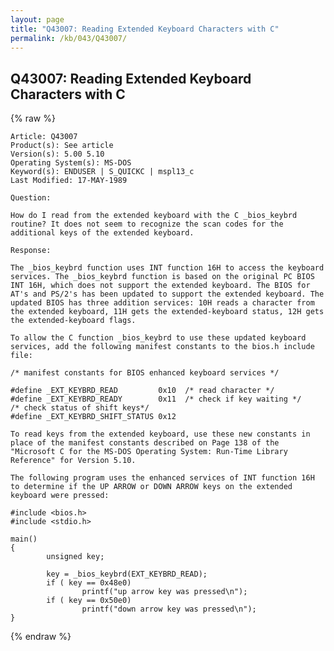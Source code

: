 ```yaml
---
layout: page
title: "Q43007: Reading Extended Keyboard Characters with C"
permalink: /kb/043/Q43007/
---
```


## Q43007: Reading Extended Keyboard Characters with C

{% raw %}

	Article: Q43007
	Product(s): See article
	Version(s): 5.00 5.10
	Operating System(s): MS-DOS
	Keyword(s): ENDUSER | S_QUICKC | mspl13_c
	Last Modified: 17-MAY-1989
	
	Question:
	
	How do I read from the extended keyboard with the C _bios_keybrd
	routine? It does not seem to recognize the scan codes for the
	additional keys of the extended keyboard.
	
	Response:
	
	The _bios_keybrd function uses INT function 16H to access the keyboard
	services. The _bios_keybrd function is based on the original PC BIOS
	INT 16H, which does not support the extended keyboard. The BIOS for
	AT's and PS/2's has been updated to support the extended keyboard. The
	updated BIOS has three addition services: 10H reads a character from
	the extended keyboard, 11H gets the extended-keyboard status, 12H gets
	the extended-keyboard flags.
	
	To allow the C function _bios_keybrd to use these updated keyboard
	services, add the following manifest constants to the bios.h include
	file:
	
	/* manifest constants for BIOS enhanced keyboard services */
	
	#define _EXT_KEYBRD_READ         0x10  /* read character */
	#define _EXT_KEYBRD_READY        0x11  /* check if key waiting */
	/* check status of shift keys*/
	#define _EXT_KEYBRD_SHIFT_STATUS 0x12
	
	To read keys from the extended keyboard, use these new constants in
	place of the manifest constants described on Page 138 of the
	"Microsoft C for the MS-DOS Operating System: Run-Time Library
	Reference" for Version 5.10.
	
	The following program uses the enhanced services of INT function 16H
	to determine if the UP ARROW or DOWN ARROW keys on the extended
	keyboard were pressed:
	
	#include <bios.h>
	#include <stdio.h>
	
	main()
	{
	        unsigned key;
	
	        key = _bios_keybrd(EXT_KEYBRD_READ);
	        if ( key == 0x48e0)
	                printf("up arrow key was pressed\n");
	        if ( key == 0x50e0)
	                printf("down arrow key was pressed\n");
	}

{% endraw %}
